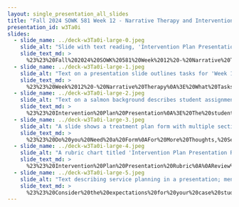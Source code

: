```yaml
---
layout: single_presentation_all_slides
title: "Fall 2024 SOWK 581 Week 12 - Narrative Therapy and Intervention Plan Presentation"
presentation_id: w3Ta0i
slides:
  - slide_name: ../deck-w3Ta0i-large-0.jpeg
    slide_alt: "Slide with text reading, 'Intervention Plan Presentation, Week 12 Lecture Video for SOWK 581' in bold black font on a pink background. Bottom text: 'Jacob Campbell, Ph.D. LICSW.'"
    slide_text_md: >
      %23%23%20Fall%202024%20SOWK%20581%20Week%2012%20-%20Narrative%20Therapy%20and%20Intervention%20Plan%20Presentation%0A%0Atitle:%20Fall%202024%20SOWK%20581%20Week%2012%20-%20Narrative%20Therapy%20and%20Intervention%20Plan%20Presentation%0Adate:%202024-11-15%2022:44:00%0Alocation:%20Heritage%20University%0Atags:%0A%0A%20%20-%20Heritage%20University%0A%20%20-%20MSW%20Program%0A%20%20-%20SOWK%20581%0A%0Apresentation_video:%20%22https://heritage.hosted.panopto.com/Panopto/Pages/Embed.aspx%3Fid%3Dccc43fc5-a84a-48af-95b4-b22101447103%26autoplay%3Dfalse%26offerviewer%3Dtrue%26showtitle%3Dtrue%26showbrand%3Dtrue%26captions%3Dfalse%26interactivity%3Dall%22%0Adescription:%20%3E%0A%0AWeek%2012%20is%20asynchronous.%20You%20will%20engage%20in%20content%20regarding%20narrative%20therapy.%20You%20should%20also%20be%20working%20on%20your%20intervention%20presentation,%20which%20is%20due%20next%20week.%0A%0ALearning%20Objectives%0A%0A-%20Address%20any%20questions%20you%20might%20have%20about%20your%20presentations%0A-%20Explore%20therapeutic%20documents%20in%20narrative%20therapy%0A-%20Engage%20with%20some%20of%20the%20techniques%20and%20interventions%20used%20in%20narrative%20therapy%0A
  - slide_name: ../deck-w3Ta0i-large-1.jpeg
    slide_alt: "Text on a presentation slide outlines tasks for 'Week 12 - Narrative Therapy,' including reading Chapter 10, doing a quiz, presenting an 'Intervention Plan,' and making six forum replies on listed topics."
    slide_text_md: >
      %23%23%20Week%2012%20-%20Narrative%20Therapy%0A%3E%20What%20Tasks%20You%20Have%0A%0A-%20Read%20Chapter%2010%20and%20Do%20the%20Reading%20Quiz%0A-%206%20Replies%20Across%20Any%20of%20the%205%20Forums%0A%09*%20Chapter%2010%20Reflection%20Questions%0A%09*%20Questions%20about%20the%20Presentation%0A%09*%20Testing%20the%20Waters%20Using%20a%20Narrative%20Approach%0A%09*%20Create%20a%20Tree%20of%20Life%0A-%20Intervention%20Plan%20Presentation%0A%0A
  - slide_name: ../deck-w3Ta0i-large-2.jpeg
    slide_alt: "Text on a salmon background describes student assignments, focusing on case studies and a service delivery plan appendix. Includes a 10-15 minute presentation on client intervention plans covering goals, resources, and barriers. Presentations submitted on MyHeritage."
    slide_text_md: >
      %23%23%20Intervention%20Plan%20Presentation%0A%3E%20The%20student's%20case%20study%20assignment%20requires%20the%20inclusion%20of%20a%20service%20delivery%20plan%20as%20an%20appendix.%20Students%20will%20complete%20a%2010%E2%80%9315-minute%20presentation%20regarding%20their%20intervention%20plan%20with%20their%20chosen%20client.%20Presentations%20should%20ground%20the%20plan%20in%20assessment%20and%20provide%20a%20brief%20overview%20of%20the%20client's%20needs.%20Discussion%20regarding%20the%20intervention%20plan%20should%20include%20the%20client%20voice,%20goal%20statement,%20strengths/resources,%20barriers/obstacles,%20and%20tasks%20or%20steps.%20There%20might%20multiple%20goals%20discussed,%20and%20the%20interventions%20should%20span%20the%20micro,%20mezzo,%20and%20macro%20levels.%20Video%20presentations%20will%20be%20submitted%20on%20MyHeritage.%0A%0A
  - slide_name: ../deck-w3Ta0i-large-3.jpeg
    slide_alt: "A slide shows a treatment plan form with multiple sections and text fields. On the left, pink text reads, 'Do you Need a Form,' and 'WEEK 08.' An arrow points to 'For More Thoughts, See Lecture Video about Treatment Planning.'"
    slide_text_md: >
      %23%23%20Do%20you%20Need%20a%20Form%0AFor%20More%20Thoughts,%20See%20Lecture%20Video%20about%20Treatment%20Planning%20for%20week%208%0A%0A
  - slide_name: ../deck-w3Ta0i-large-4.jpeg
    slide_alt: "A rubric chart titled 'Intervention Plan Presentation Rubric' features columns labeled Initial, Emerging, Developed, and Highly Developed, each describing criteria for assessment in categories such as goals and professional delivery."
    slide_text_md: >
      %23%23%20Intervention%20Plan%20Presentation%20Rubric%0A%0AReview%20the%20highly%20developed%0A%0A%7CDescription%7CInitial%7CEmerging%7CDeveloped%7CHighly%20Developed%7C%0A%7C---%7C---%7C---%7C---%7C---%7C%0A%7C**The%20intervention%20plan%20is%20grounded%20in%20the%20assessment**.%7CThe%20assessment%20and%20needs%20of%20the%20client%20are%20not%20identified.%7CThe%20presentation%20only%20generally%20discusses%20the%20assessment%20with%20an%20undefined%20connection%20between%20client%20needs%20and%20the%20intervention%20plan.%7CThe%20presentation%20describes%20the%20assessment%20related%20to%20the%20client's%20needs,%20which%20generally%20align%20with%20the%20intervention%20plan.%7CThe%20presentation%20provides%20a%20detailed%20discussion%20of%20the%20assessment%20and%20shares%20the%20client's%20specific%20needs,%20allowing%20for%20a%20clear%20connection%20between%20those%20needs%20and%20the%20developed%20intervention%20plan.%7C%0A%7C**Goal%20setting%20includes%20the%20necessary%20components%20for%20planning**.%3Cbr%3EThere%20will%20be%20at%20least%20three%20goals%20(one%20at%20each%20level).%20Each%20goal%20should%20include%20the%20following%20components:%3Col%3E%3Cli%3EClient%20voice%3C/li%3E%3Cli%3EGoal%20statement%3C/li%3E%3Cli%3EStrengths/resources%3C/li%3E%3Cli%3EBarriers/obstacles%3C/li%3E%3Cli%3ETasks%20or%20steps%3C/li%3E%3C/ol%3E%7CThe%20goals%20presented%20do%20not%20include%20all%20of%20the%20necessary%20components%20to%20do%20planning.%7CAt%20least%20one%20of%20the%20goals%20discussed%20includes%20all%20five%20components,%20but%20the%20rest%20don't%20clearly%20articulate%20all%20of%20them.%7CMost%20of%20the%20goals%20discussed%20include%20all%20five%20components.%20However,%20a%20couple%20might%20not%20clearly%20articulate%20some%20of%20them.%7CAll%20the%20goals%20discussed%20include%20all%20five%20components%20of%20a%20goal.%7C%0A%7C**Goals%20are%20developed%20at%20each%20level%20of%20service%20delivery**%20(micro,%20mezzo,%20and%20macro).%7CThe%20intervention%20plan%20does%20not%20consider%20what%20service%20delivery%20levels%20are%20needed%20to%20address%20the%20client's%20needs.%7CThe%20intervention%20plan%20includes%20goals%20at%20multiple%20service%20delivery%20levels,%20but%20only%20one%20is%20described.%7CThe%20intervention%20plan%20includes%20goals%20at%20multiple%20service%20delivery%20levels,%20but%20only%20two%20are%20described.%7CThe%20intervention%20plan%20includes%20goals%20at%20each%20service%20delivery%20level.%7C%0A%7C**The%20presentation%20is%20professionally%20delivered**.%7CThe%20presentation%20is%20unclear%20or%20highly%20disorganized.%7CThe%20presentation%20has%20some%20problems%20with%20organization,%20clarity,%20and%20delivery.%7CThe%20presentation%20is%20organized%20and%20clear%20but%20lacks%20smooth%20flow%20and%20engagement.%7CThe%20presentation%20is%20professionally%20delivered,%20clearly%20conveys%20the%20plan's%20details,%20and%20uses%20strong%20presentation%20skills.%7C%0A%7C**The%20intervention%20plan%20presentation%20expectations%20and%20time%20limits%20are%20followed**.%7CThe%20presentation%20significantly%20exceeds%20or%20falls%20short%20of%20the%20time%20limit.%7CThe%20presentation%20is%20within%20five%20minutes%20over%20or%20under%20the%20assigned%20time%20limits%20but%20lacks%20alignment%20with%20the%20assignment's%20requirements.%7CThe%20intervention%20plan%20presentation%20is%20within%20five%20minutes%20over%20or%20under%20the%20assigned%20time%20limits%20and%20follows%20the%20assignment's%20requirements.%7CThe%20intervention%20plan%20presentation%20fits%20within%20the%20assigned%20time%20limits%20and%20closely%20follows%20the%20assignment's%20requirements.%7C%0A%0A%0A
  - slide_name: ../deck-w3Ta0i-large-5.jpeg
    slide_alt: "Text describing service planning in a presentation; mentions collaboration, client involvement, goals, and interventions. Advises students to include appendix details, problem description, and resources. Encourages considering case study expectations."
    slide_text_md: >
      %23%23%20Consider%20the%20expectations%20for%20your%20case%20study%20as%20you%20prepare%20your%20treatment%20plan.%0A%0A%3E%20Service%20Planning:%20The%20completed%20service%20plan%20form%20will%20be%20included%20in%20an%20appendix.%20This%20section%20should%20include%20a%20general%20description%20of%20the%20service%20plan%20developed%20collaboratively%20with%20your%20client.%20Client%20voice%20and%20mutual%20engagement%20in%20the%20planning%20process%20should%20be%20described.%20The%20rationale%20for%20the%20developed%20plan%20and%20its%20linkage%20with%20peer-reviewed%20literature%20should%20be%20included%20in%20this%20section.%20Services%20plans%20should%20consist%20of%20at%20least%20a%20description%20of%20the%20problem%20being%20addressed,%20the%20identified%20goal,%20relevant%20strengths%20and%20resources,%20potential%20barriers,%20and%20tasks.%20Students%20should%20have%20identified%20goals%20at%20each%20level%20of%20intervention%20(e.g.,%20micro,%20mezzo,%20and%20macro).%0A
---
```

